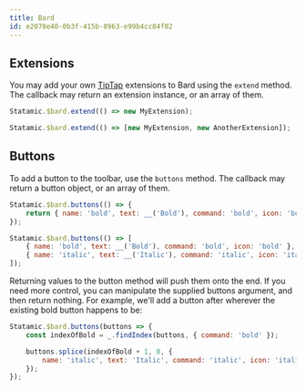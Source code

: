 ```yaml
---
title: Bard
id: e2078e40-0b3f-415b-8963-e99b4cc84f02
---
```


## Extensions

You may add your own [TipTap](https://tiptap.scrumpy.io/) extensions to Bard using the `extend` method. The callback may return an extension instance, or an array of them.

``` js
Statamic.$bard.extend(() => new MyExtension);
```

``` js
Statamic.$bard.extend(() => [new MyExtension, new AnotherExtension]);
```

## Buttons

To add a button to the toolbar, use the `buttons` method. The callback may return a button object, or an array of them.

``` js
Statamic.$bard.buttons(() => {
    return { name: 'bold', text: __('Bold'), command: 'bold', icon: 'bold' };
});
```

``` js
Statamic.$bard.buttons(() => [
    { name: 'bold', text: __('Bold'), command: 'bold', icon: 'bold' },
    { name: 'italic', text: __('Italic'), command: 'italic', icon: 'italic' },
]);
```

Returning values to the button method will push them onto the end. If you need more control, you can manipulate the supplied buttons argument, and then return nothing. For example, we'll add a button after wherever the existing bold button happens to be:

``` js
Statamic.$bard.buttons(buttons => {
    const indexOfBold = _.findIndex(buttons, { command: 'bold' });

    buttons.splice(indexOfBold + 1, 0, {
        name: 'italic', text: 'Italic', command: 'italic', icon: 'italic'
    });
});
```
